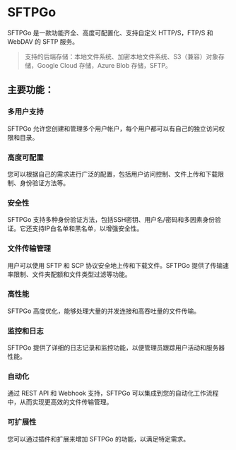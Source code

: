 # SFTPGo

SFTPGo 是一款功能齐全、高度可配置化、支持自定义 HTTP/S，FTP/S 和 WebDAV 的 SFTP 服务。

> 支持的后端存储：本地文件系统、加密本地文件系统、S3（兼容）对象存储，Google Cloud 存储，Azure Blob 存储，SFTP。

## 主要功能：

### 多用户支持

SFTPGo 允许您创建和管理多个用户帐户，每个用户都可以有自己的独立访问权限和目录。

### 高度可配置

您可以根据自己的需求进行广泛的配置，包括用户访问控制、文件上传和下载限制、身份验证方法等。

### 安全性

SFTPGo 支持多种身份验证方法，包括SSH密钥、用户名/密码和多因素身份验证。它还支持IP白名单和黑名单，以增强安全性。

### 文件传输管理

用户可以使用 SFTP 和 SCP 协议安全地上传和下载文件。SFTPGo 提供了传输速率限制、文件夹配额和文件类型过滤等功能。

### 高性能

SFTPGo 高度优化，能够处理大量的并发连接和高吞吐量的文件传输。

### 监控和日志

SFTPGo 提供了详细的日志记录和监控功能，以便管理员跟踪用户活动和服务器性能。

### 自动化

通过 REST API 和 Webhook 支持，SFTPGo 可以集成到您的自动化工作流程中，从而实现更高效的文件传输管理。

### 可扩展性

您可以通过插件和扩展来增加 SFTPGo 的功能，以满足特定需求。